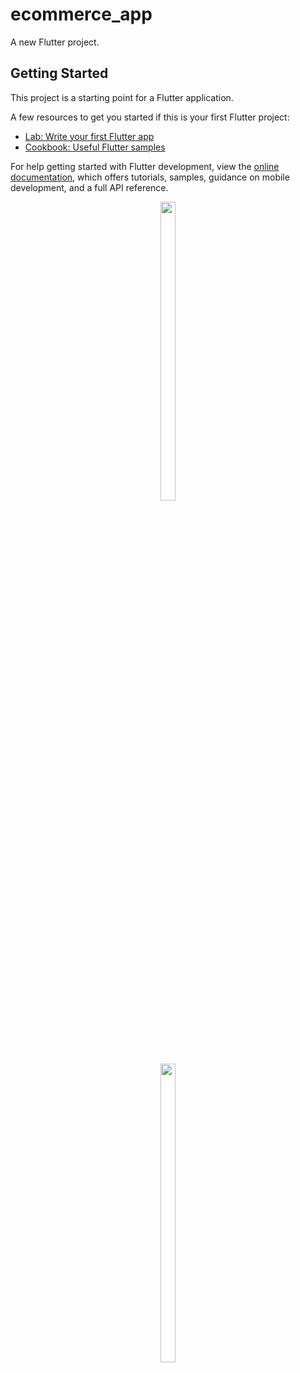 # ecommerce_app

A new Flutter project.

## Getting Started

This project is a starting point for a Flutter application.

A few resources to get you started if this is your first Flutter project:

- [Lab: Write your first Flutter app](https://docs.flutter.dev/get-started/codelab)
- [Cookbook: Useful Flutter samples](https://docs.flutter.dev/cookbook)

For help getting started with Flutter development, view the
[online documentation](https://docs.flutter.dev/), which offers tutorials,
samples, guidance on mobile development, and a full API reference.

<p align="center">
<img src="https://github.com/Yash-978/ecommerce_app/assets/147479013/0e2d50be-3c70-4489-8e9f-353aaa9717ad" width=22% height=35%>
</p>

<p align="center">
<img src="https://github.com/Yash-978/ecommerce_app/assets/147479013/16f6f9e5-6a96-41d1-bf68-700e0d2a4600
" width=22% height=35%>
</p>
